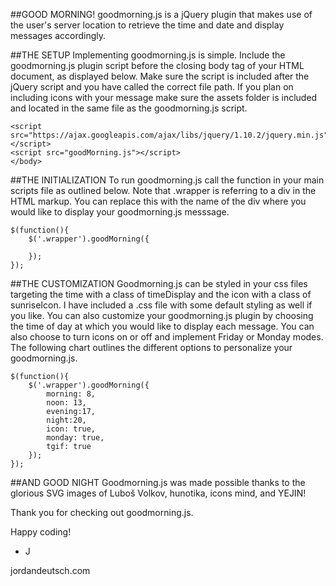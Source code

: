 
##GOOD MORNING!
goodmorning.js is a jQuery plugin that makes use of the user's server location to retrieve the time and date and display messages accordingly.

##THE SETUP
Implementing goodmorning.js is simple. Include the goodmorning.js plugin script before the closing body tag of your HTML document, as displayed below. Make sure the script is included after the jQuery script and you have called the correct file path. If you plan on including icons with your message make sure the assets folder is included and located in the same file as the goodmorning.js script.
```
<script src="https://ajax.googleapis.com/ajax/libs/jquery/1.10.2/jquery.min.js"></script> 
<script src="goodMorning.js"></script> 
</body>
```
##THE INITIALIZATION
To run goodmorning.js call the function in your main scripts file as outlined below. Note that .wrapper is referring to a div in the HTML markup. You can replace this with the name of the div where you would like to display your goodmorning.js messsage.
```
$(function(){
	$('.wrapper').goodMorning({

	});
});
```				
##THE CUSTOMIZATION
Goodmorning.js can be styled in your css files targeting the time with a class of timeDisplay and the icon with a class of sunriseIcon. I have included a .css file with some default styling as well if you like. You can also customize your goodmorning.js plugin by choosing the time of day at which you would like to display each message. You can also choose to turn icons on or off and implement Friday or Monday modes. The following chart outlines the different options to personalize your goodmorning.js.

```
$(function(){
	$('.wrapper').goodMorning({
		morning: 8,
		noon: 13,
		evening:17,
		night:20,
		icon: true,
		monday: true,
		tgif: true
	});
});
```				
##AND GOOD NIGHT
Goodmorning.js was made possible thanks to the glorious SVG images of Luboš Volkov, hunotika, icons mind, and YEJIN!

Thank you for checking out goodmorning.js.

Happy coding!

- J

jordandeutsch.com
